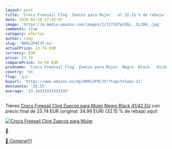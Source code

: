 ```yaml
---
layout: post
title: 'Crocs Freesail Clog  Zuecos para Mujer   al 32.15 % de rebaja'
date: 2020-04-18 17:43:07
image: 'https://m.media-amazon.com/images/I/3173d7pn5bL._SL200_.jpg'
comments: true
category: ofertas
author: ring
slug: 'B00LUP4CJY-es'
actualPrice: 23.74 EUR
currency: EUR
price: 23.74
comparePrice: 34.99 EUR
prodname: 'Crocs Freesail Clog  Zuecos para Mujer  Negro  Black   41/42 EU'
country: 'es'
flag: '🇪🇸'
buyurl: 'https://www.amazon.es/dp/B00LUP4CJY/?tag=tolees-21'
descuento: '32.15'
average: '23.14333333333333'
---
```


Tienes [Crocs Freesail Clog  Zuecos para Mujer  Negro  Black   41/42 EU](https://www.amazon.es/dp/B00LUP4CJY/?tag=tolees-21) con precio final de  23.74 EUR (original: 34.99 EUR) (32.15 %  de rebaja) aqui!

[![Crocs Freesail Clog  Zuecos para Mujer  ](https://m.media-amazon.com/images/I/3173d7pn5bL._SL200_.jpg)](https://www.amazon.es/dp/B00LUP4CJY/?tag=tolees-21)

🔎:


[🛒 Comprar!!!](https://www.amazon.es/dp/B00LUP4CJY/?tag=tolees-21)
